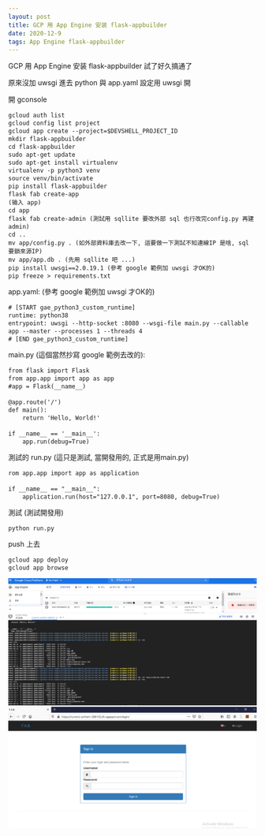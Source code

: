 ```yaml
---
layout: post
title: GCP 用 App Engine 安装 flask-appbuilder
date: 2020-12-9
tags: App Engine flask-appbuilder
---
```

GCP 用 App Engine 安装 flask-appbuilder 試了好久搞通了

原來沒加 uwsgi 進去 python 與 app.yaml 設定用 uwsgi 開


開 gconsole 
```
gcloud auth list
gcloud config list project
gcloud app create --project=$DEVSHELL_PROJECT_ID
mkdir flask-appbuilder
cd flask-appbuilder
sudo apt-get update
sudo apt-get install virtualenv
virtualenv -p python3 venv
source venv/bin/activate
pip install flask-appbuilder
flask fab create-app
(输入 app)
cd app
flask fab create-admin (測試用 sqllite 要改外部 sql 也行改完config.py 再建 admin)
cd ..
mv app/config.py . (如外部資料庫去改一下, 這要做一下測試不知連線IP 是啥, sql 要鎖來源IP)
mv app/app.db . (先用 sqllite 吧 ...)
pip install uwsgi==2.0.19.1 (參考 google 範例加 uwsgi 才OK的)
pip freeze > requirements.txt
```

app.yaml: (參考 google 範例加 uwsgi 才OK的)
```
# [START gae_python3_custom_runtime]
runtime: python38
entrypoint: uwsgi --http-socket :8080 --wsgi-file main.py --callable app --master --processes 1 --threads 4
# [END gae_python3_custom_runtime]
```


main.py (這個當然抄寫 google 範例去改的):
```
from flask import Flask
from app.app import app as app
#app = Flask(__name__)

@app.route('/')
def main():
    return 'Hello, World!'

if __name__ == '__main__':
    app.run(debug=True)
```

測試的 run.py (這只是測試, 當開發用的, 正式是用main.py)
```
rom app.app import app as application

if __name__ == "__main__":
    application.run(host="127.0.0.1", port=8080, debug=True)
```

測試 (測試開發用)

```
python run.py
```

push 上去
```
gcloud app deploy
gcloud app browse
```

<img src="/images/posts/google-doc/40.png">
<img src="/images/posts/google-doc/41.png">

